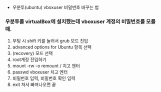 - 우분투(ubuntu) vboxuser 비밀번호 바꾸는 법

### 우분투를 virtualBox에 설치했는데 vboxuser 계정의 비밀번호를 모를 때.

1. 부팅 시 shift 키를 눌러서 grub 모드 진입
2. advanced options for Ubuntu 항목 선택
3. (recovery) 모드 선택
4. root계정 진입하기
5. mount -rw -o remount / 치고 엔터
6. passwd vboxuser 치고 엔터
7. 비밀번호 입력, 비밀번호 확인 입력
8. exit 쳐서 빠져나오면 끝

